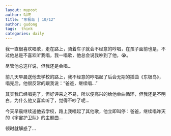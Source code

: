 ```yaml
---
layout: mypost
author: 咕咚
title: "东极岛 | 10/12"
author: gudong
tags:  think
categories: daily
---
```


我一直很喜欢唱歌，走在路上，骑着车子就会不经意的哼唱，在孩子面前也是，不过他总是不喜欢听我唱，我一唱歌，他总会说我吵到了他，😭。

尽管他总这样说，但我还是会唱…

前几天早晨送他去学校的路上，我不经意的哼唱起了后会无期的插曲《东极岛》，唱完后，他很反常的跟我说：“爸爸，继续唱…”

其实我已经唱完了，但好评来之不易，所以便高兴的给他单曲循环，但我还是不明白，为什么他又喜欢听了，觉得不吵了呢…

今天早晨继续送他去学校，路上我唱起了其他歌，他立即叫停：爸爸，继续唱昨天的《宇宙护卫队》的主题曲…

顿时就解惑了…